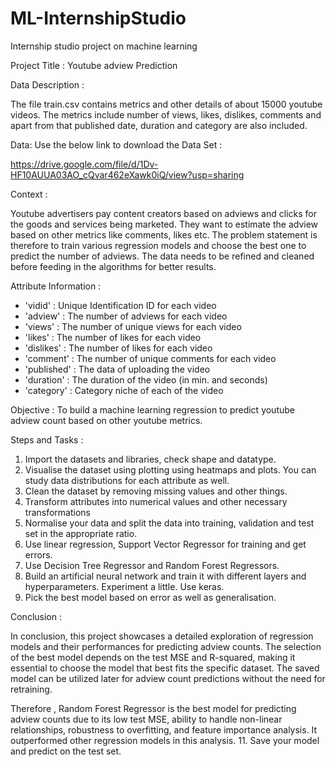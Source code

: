 # ML-InternshipStudio

Internship studio project on machine learning

Project Title  :  Youtube adview Prediction

Data Description : 

The file train.csv contains metrics and other details of about 15000 youtube videos. The metrics include number of views, likes,
dislikes, comments and apart from that published date, duration and category are also included.

Data: Use the below link to download the Data Set :

https://drive.google.com/file/d/1Dv-HF10AUUA03AO_cQvar462eXawk0iQ/view?usp=sharing

Context :

Youtube advertisers pay content creators based on adviews and clicks for the
goods and services being marketed. They want to estimate the adview based
on other metrics like comments, likes etc. The problem statement is therefore
to train various regression models and choose the best one to predict the
number of adviews. The data needs to be refined and cleaned before feeding
in the algorithms for better results.

Attribute Information : 

* 'vidid' : Unique Identification ID for each video
* 'adview' : The number of adviews for each video
* 'views' : The number of unique views for each video
* 'likes' : The number of likes for each video
* 'dislikes' : The number of likes for each video
* 'comment' : The number of unique comments for each video
* 'published' : The data of uploading the video
* 'duration' : The duration of the video (in min. and seconds)
* 'category' : Category niche of each of the video

Objective : 
To build a machine learning regression to predict youtube adview count based
on other youtube metrics.


Steps and Tasks : 
1. Import the datasets and libraries, check shape and datatype.
2. Visualise the dataset using plotting using heatmaps and plots. You
can study data distributions for each attribute as well.
3. Clean the dataset by removing missing values and other things.
4. Transform attributes into numerical values and other
necessary transformations
5. Normalise your data and split the data into training, validation and test
set in the appropriate ratio.
6. Use linear regression, Support Vector Regressor for training and get
errors.
7. Use Decision Tree Regressor and Random Forest Regressors.
8. Build an artificial neural network and train it with different layers
and hyperparameters. Experiment a little. Use keras.
9. Pick the best model based on error as well as
generalisation.

Conclusion : 

In conclusion, this project showcases a detailed exploration of regression models and their performances for predicting adview counts. The selection of the best model depends on the test MSE and R-squared, making it essential to choose the model that best fits the specific dataset. The saved model can be utilized later for adview count predictions without the need for retraining.

Therefore , Random Forest Regressor is the best model for predicting adview counts due to its low test MSE, ability to handle non-linear relationships, robustness to overfitting, and feature importance analysis. It outperformed other regression models in this analysis.
11. Save your model and predict on the test set.
